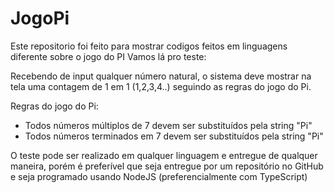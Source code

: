 # JogoPi
Este repositorio foi feito para mostrar codigos feitos em linguagens diferente sobre o jogo do PI
Vamos lá pro teste:

Recebendo de input qualquer número natural, o sistema deve mostrar na tela uma contagem de 1 em 1 (1,2,3,4..) seguindo as regras do jogo do Pi.

Regras do jogo do Pi:
* Todos números múltiplos de 7 devem ser substituídos pela string "Pi"
* Todos números terminados em 7 devem ser substituídos pela string "Pi"

O teste pode ser realizado em qualquer linguagem e entregue de qualquer maneira, porém é preferível que seja entregue por um repositório no GitHub e seja programado usando NodeJS (preferencialmente com TypeScript)
